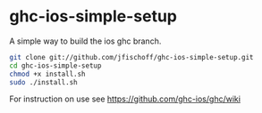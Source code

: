 ghc-ios-simple-setup
====================

A simple way to build the ios ghc branch.

```bash
git clone git://github.com/jfischoff/ghc-ios-simple-setup.git   
cd ghc-ios-simple-setup   
chmod +x install.sh
sudo ./install.sh   
```

For instruction on use see https://github.com/ghc-ios/ghc/wiki